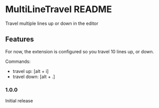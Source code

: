 # MultiLineTravel README

Travel multiple lines up or down in the editor

## Features

For now, the extension is configured so you travel 10 lines up, or down.

Commands:
- travel up: [alt + i]
- travel down: [alt + .]

### 1.0.0

Initial release
